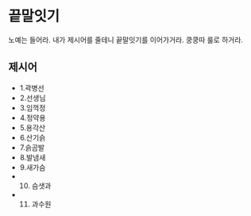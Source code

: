 # 끝말잇기
노예는 들어라. 내가 제시어를 줄테니 끝말잇기를 이어가거라. 
쿵쿵따 룰로 하거라.

## 제시어 
- 1.곽병선
- 2.선생님
- 3.임꺽정
- 4.정약용
- 5.용각산
- 6.산기슭
- 7.슭곰발
- 8.발냄새
- 9.새가슴
- 10. 슴샛과
- 11. 과수원